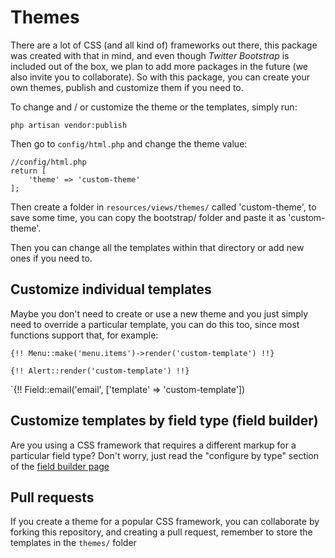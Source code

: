 # Themes

There are a lot of CSS (and all kind of) frameworks out there, this package was created with that in mind, and even though *Twitter Bootstrap* is included out of the box, we plan to add more packages in the future (we also invite you to collaborate). So with this package, you can create your own themes, publish and customize them if you need to.

To change and / or customize the theme or the templates, simply run: 

`php artisan vendor:publish`

Then go to `config/html.php` and change the theme value:

```
//config/html.php
return [
    'theme' => 'custom-theme'
];
```

Then create a folder in `resources/views/themes/` called 'custom-theme', to save some time, you can copy the bootstrap/ folder and paste it as 'custom-theme'.

Then you can change all the templates within that directory or add new ones if you need to.

## Customize individual templates

Maybe you don't need to create or use a new theme and you just simply need to override a particular template, you can do this too, since most functions support that, for example:

`{!! Menu::make('menu.items')->render('custom-template') !!}`

`{!! Alert::render('custom-template') !!}`

`{!! Field::email('email', ['template' => 'custom-template'])

## Customize templates by field type (field builder)

Are you using a CSS framework that requires a different markup for a particular field type? Don't worry, just read the "configure by type" section of the [ field builder page](gfield-builder.md)

## Pull requests

If you create a theme for a popular CSS framework, you can collaborate by forking this repository, and creating a pull request, remember to store the templates in the `themes/` folder